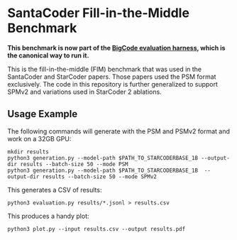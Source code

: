 # SantaCoder Fill-in-the-Middle Benchmark

**This benchmark is now part of the [BigCode evaluation harness](https://github.com/bigcode-project/bigcode-evaluation-harness), which is the canonical way to run it.**

This is the fill-in-the-middle (FIM) benchmark that was used in the
SantaCoder and StarCoder papers. Those papers used the PSM format
exclusively. The code in this repository is further generalized to support
SPMv2 and variations used in StarCoder 2 ablations.

## Usage Example

The following commands will generate with the PSM and PSMv2 format 
and work on a 32GB GPU:

```
mkdir results
python3 generation.py --model-path $PATH_TO_STARCODERBASE_1B --output-dir results --batch-size 50 --mode PSM
python3 generation.py --model-path $PATH_TO_STARCODERBASE_1B  --output-dir results --batch-size 50 --mode SPMv2
```

This generates a CSV of results:

```
python3 evaluation.py results/*.jsonl > results.csv
```

This produces a handy plot:

```
python3 plot.py --input results.csv --output results.pdf
```
